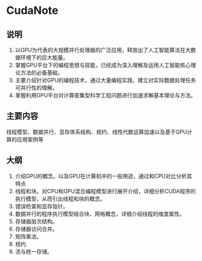 # CudaNote
## 说明
1. 以GPU为代表的大规模并行处理器的广泛应用，释放出了人工智能算法在大数据环境下的巨大能量。  
2. 掌握GPU平台下的编程思想与技能，已经成为深入理解及运用人工智能核心理论方法的必备基础。  
3. 主要介绍针对GPU的编程技术，通过大量编程实践，建立对实际数据处理任务可并行性的理解。    
4. 掌握利用GPU平台对计算密集型科学工程问题进行加速求解基本理论与方法。
## 主要内容
线程模型、数据并行、显存体系结构、规约、线性代数运算加速以及基于GPU计算的应用案例等
## 大纲
1. 介绍GPU的概念。以及GPU在计算机中的一般用途，通过和CPU对比分析其特点  
2. 线程和块。对CPU和GPU混合编程模型进行展开介绍，详细分析CUDA程序的执行模型，从而引出线程和块的概念。  
3. 错误检查和显存指针。 
4. 数据并行的程序执行模型结合块、网格概念，详细介绍线程的维度属性。  
5. 存储器层次结构。  
6. 存储器访问合并。
7. 矩阵乘法。
8. 规约.
9. 流与统一存储。


